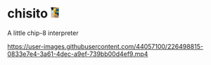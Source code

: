 # chisito <img src="chisito.jpg" height="24">

A little chip-8 interpreter

https://user-images.githubusercontent.com/44057100/226498815-0833e7e4-3a61-4dec-a9ef-739bb00d4ef9.mp4

